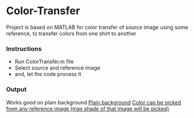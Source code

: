 # Color-Transfer
Project is based on MATLAB for color transfer of source image using some reference, to transfer colors from one shirt to another

### Instructions
- Run ColorTransfer.m file
- Select source and reference image
- and, let the code process it

### Output
Works good on plain background
[Plain background](https://github.com/usamaahsan93/Color-Transfer/blob/master/images/1.jpg)
[Color can be picked from any reference image (max shade of that image will be picked)](https://github.com/usamaahsan93/Color-Transfer/blob/master/images/2.jpg)

